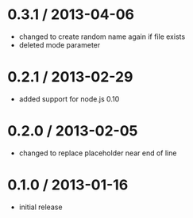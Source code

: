 # 0.3.1 / 2013-04-06

  - changed to create random name again if file exists
  - deleted mode parameter

# 0.2.1 / 2013-02-29

  - added support for node.js 0.10

# 0.2.0 / 2013-02-05

  - changed to replace placeholder near end of line

# 0.1.0 / 2013-01-16

  - initial release
